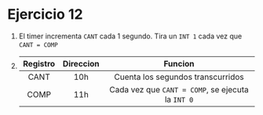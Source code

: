 # Ejercicio 12

1. El timer incrementa `CANT` cada 1 segundo. Tira un `INT 1` cada vez que `CANT = COMP`
2. 
   |  Registro  |  Direccion  |  Funcion  |
   | :--------: | :---------: | :-------: |
   | CANT       | 10h         | Cuenta los segundos transcurridos |
   | COMP       | 11h         | Cada vez que `CANT = COMP`, se ejecuta la `INT 0` |
